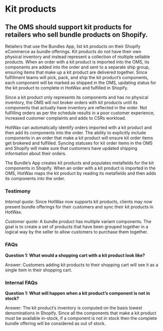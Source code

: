 # Kit products

## The OMS should support kit products for retailers who sell bundle products on Shopify.

Retailers that use the Bundles App, list kit products on their Shopify eCommerce as bundle offerings. Kit products do not have their own physical inventory and instead represent a collection of multiple sellable products. When an order with a kit product is imported into the OMS, its components are added into the order and sent to a separate ship group, ensuring items that make up a kit product are delivered together. Since fulfillment teams will pick, pack, and ship the kit product’s components, each component will be marked as shipped in the OMS, updating status for the kit product to complete in HotWax and fulfilled in Shopify.

Since a kit product only represents its components and has no physical inventory, the OMS will not broker orders with kit products until its components that actually have inventory are reflected in the order. Not fulfilling orders as per the schedule results in a poor customer experience, increased customer complaints and adds to CSRs workload.

HotWax can automatically identify orders imported with a kit product and then add its components into the order. The ability to explicitly include components in an order that make a kit product will ensure kit order items get brokered and fulfilled. Syncing statuses for kit order items in the OMS and Shopify will make sure that customers have updated shipping information about their orders.

The Bundle’s App creates kit products and populates metafields for the kit components in Shopify. When an order with a kit product is imported in the OMS, HotWax maps the kit product by reading its metafields and then adds its components into the order.

### Testimony

*Internal quote*: Since HotWax now supports kit products, clients may now present bundle offerings for their customers and sync their kit products in HotWax. 

*Customer quote*: A bundle product has multiple variant components. The goal is to create a set of products that have been grouped together in a logical way by the seller to allow customers to purchase them together. 

### FAQs

**Question 1: What would a shopping cart with a kit product look like?**

Answer: Customers adding kit products to their shopping cart will see it as a single item in their shopping cart.

### Internal FAQs

**Question 1: What will happen when a kit product’s component is not in stock?**

Answer:  The kit product’s inventory is computed on the basis lowest denominations in Shopify. Since all the components that make a kit product must be available in-stock, if a component is not in stock then the complete bundle offering will be considered as out of stock.

